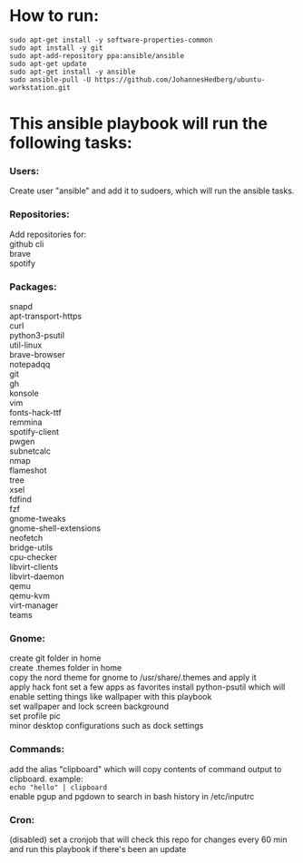 # How to run:
```
sudo apt-get install -y software-properties-common  
sudo apt install -y git
sudo apt-add-repository ppa:ansible/ansible  
sudo apt-get update  
sudo apt-get install -y ansible  
sudo ansible-pull -U https://github.com/JohannesHedberg/ubuntu-workstation.git
```


# This ansible playbook will run the following tasks: 
### Users:
Create user "ansible" and add it to sudoers, which will run the ansible tasks.

### Repositories:
Add repositories for:  
github cli  
brave  
spotify  

### Packages:
snapd  
apt-transport-https  
curl  
python3-psutil  
util-linux  
brave-browser  
notepadqq  
git  
gh  
konsole  
vim  
fonts-hack-ttf  
remmina  
spotify-client  
pwgen  
subnetcalc  
nmap  
flameshot  
tree  
xsel  
fdfind  
fzf  
gnome-tweaks  
gnome-shell-extensions  
neofetch  
bridge-utils  
cpu-checker  
libvirt-clients  
libvirt-daemon  
qemu  
qemu-kvm  
virt-manager  
teams  


### Gnome:
create git folder in home  
create .themes folder in home  
copy the nord theme for gnome to /usr/share/.themes and apply it  
apply hack font
set a few apps as favorites
install python-psutil which will enable setting things like wallpaper with this playbook  
set wallpaper and lock screen background  
set profile pic  
minor desktop configurations such as dock settings


### Commands:
add the alias "clipboard" which will copy contents of command output to clipboard. example:  
`echo "hello" | clipboard`  
enable pgup and pgdown to search in bash history in /etc/inputrc

### Cron:
(disabled) set a cronjob that will check this repo for changes every 60 min and run this playbook if there's been an update 